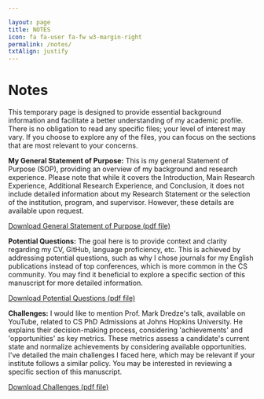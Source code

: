 ```yaml
---

layout: page
title: NOTES
icon: fa fa-user fa-fw w3-margin-right
permalink: /notes/
txtAlign: justify
---
```



# Notes


This temporary page is designed to provide essential background information and facilitate a better understanding of my academic profile. There is no obligation to read any specific files; your level of interest may vary. If you choose to explore any of the files, you can focus on the sections that are most relevant to your concerns. 

**My General Statement of Purpose:** This is my general Statement of Purpose (SOP), providing an overview of my background and research experience. Please note that while it covers the Introduction, Main Research Experience, Additional Research Experience, and Conclusion, it does not include detailed information about my Research Statement or the selection of the institution, program, and supervisor. However, these details are available upon request.

<a href="https://github.com/TahaRostami/TahaRostami.github.io/blob/main/files/General_SOP_TahaRostami.pdf" class="w3-button w3-white w3-border w3-border-indigo w3-round-large w3-text-blue">Download General Statement of Purpose (pdf file)</a>

**Potential Questions:** The goal here is to provide context and clarity regarding my CV, GitHub, language proficiency, etc. This is achieved by addressing potential questions, such as why I chose journals for my English publications instead of top conferences, which is more common in the CS community. You may find it beneficial to explore a specific section of this manuscript for more detailed information.

<a href="https://github.com/TahaRostami/TahaRostami.github.io/raw/main/files/PotentialQuestions.pdf" class="w3-button w3-white w3-border w3-border-indigo w3-round-large w3-text-blue">Download Potential Questions (pdf file)</a>

**Challenges:** I would like to mention Prof. Mark Dredze's talk, available on YouTube, related to CS PhD Admissions at Johns Hopkins University. He explains their decision-making process, considering 'achievements' and 'opportunities' as key metrics. These metrics assess a candidate's current state and normalize achievements by considering available opportunities. I've detailed the main challenges I faced here, which may be relevant if your institute follows a similar policy. You may be interested in reviewing a specific section of this manuscript.

<a href="https://github.com/TahaRostami/TahaRostami.github.io/raw/main/files/Challenges.pdf" class="w3-button w3-white w3-border w3-border-indigo w3-round-large w3-text-blue">Download Challenges (pdf file)</a>









